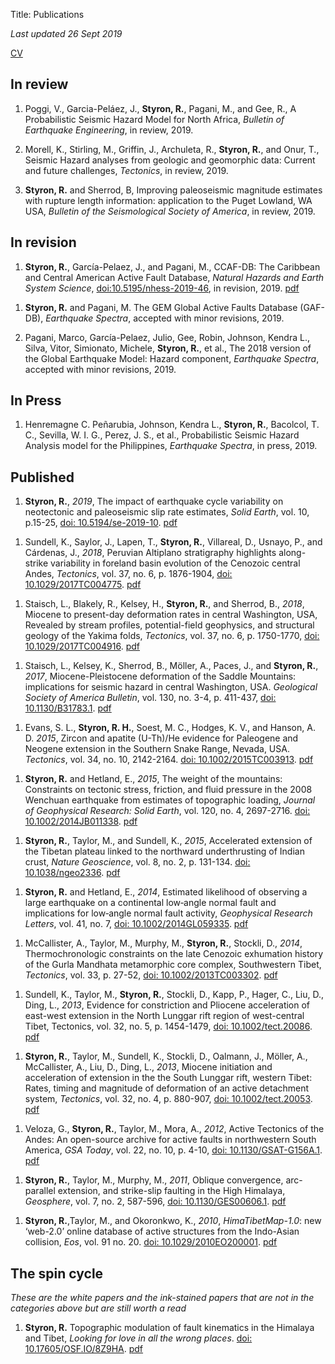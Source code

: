 Title: Publications

*Last updated 26 Sept 2019*

[CV][cv]


[cv]: /pdfs/richard.h.styron_cv_sept_2019.pdf


## In review

1. Poggi, V., Garcia-Peláez, J., **Styron, R.**, Pagani, M., and Gee, R., A
   Probabilistic Seismic Hazard Model for North Africa, *Bulletin of Earthquake
   Engineering*, in review, 2019.

1. Morell, K., Stirling, M., Griffin, J., Archuleta, R., **Styron, R.**, and
   Onur, T., Seismic Hazard analyses from geologic and geomorphic data: Current
   and future challenges, *Tectonics*, in review, 2019.

1. **Styron, R.** and Sherrod, B, Improving paleoseismic magnitude estimates 
   with rupture length information: application to the Puget Lowland, WA USA, 
   *Bulletin of the Seismological Society of America*, in review, 2019.

## In revision

1. **Styron, R.**, García-Pelaez, J., and Pagani, M., CCAF-DB: The Caribbean and
   Central American Active Fault Database, *Natural Hazards and Earth System
   Science*, [doi:10.5195/nhess-2019-46][ccaf], in revision, 2019. [pdf][ccaf_pdf]

[ccaf]: https://doi.org/10.5194/nhess-2019-46
[ccaf_pdf]: /pdfs/styron_et_al_2019_nhess_ccaf_submitted.pdf

1. **Styron, R.** and Pagani, M. The GEM Global Active Faults Database 
   (GAF-DB), *Earthquake Spectra*, accepted with minor revisions, 2019.

1. Pagani, Marco, García-Pelaez, Julio, Gee, Robin, Johnson, Kendra L., Silva,
   Vitor, Simionato, Michele, **Styron, R.**, et al., The 2018 version of the
   Global Earthquake Model: Hazard component, *Earthquake Spectra*, accepted
   with minor revisions, 2019.

## In Press

1. Henremagne C. Peñarubia, Johnson, Kendra L., **Styron, R.**, Bacolcol, T. 
   C., Sevilla, W. I. G., Perez, J. S., et al., Probabilistic Seismic Hazard 
   Analysis model for the Philippines, *Earthquake Spectra*, in press, 2019. 


## Published

1. **Styron, R.**, _2019_, The impact of earthquake cycle variability on
   neotectonic and paleoseismic slip rate estimates, *Solid Earth*, vol. 10,
   p.15-25, [doi: 10.5194/se-2019-10][eqv]. [pdf][eqv_pdf]

[eqv]: https://www.solid-earth.net/10/15/2019/se-10-15-2019.html
[eqv_pdf]: /pdfs/styron_2019_eq_slip_rate_variability.pdf

1. Sundell, K., Saylor, J., Lapen, T., **Styron, R.**, Villareal, D., Usnayo, 
   P., and Cárdenas, J., _2018_, Peruvian Altiplano stratigraphy highlights 
   along-strike variability in foreland basin evolution of the Cenozoic central 
   Andes, *Tectonics*, vol. 37, no. 6, p. 1876-1904, [doi: 
   10.1029/2017TC004775][pa]. [pdf][pa_pdf]

[pa]: https://agupubs.onlinelibrary.wiley.com/doi/abs/10.1029/2017TC004775
[pa_pdf]: /pdfs/Sundell_et_al-2017-Tectonics_manuscript.pdf


1. Staisch, L., Blakely, R., Kelsey, H., **Styron, R.**, and Sherrod, B., 
   _2018_, Miocene to present-day deformation rates in central Washington, USA, 
   Revealed by stream profiles, potential-field geophysics, and structural 
   geology of the Yakima folds, *Tectonics*, vol. 37, no. 6, p. 1750-1770, 
   [doi: 10.1029/2017TC004916][yk]. [pdf][yk_pdf]

[yk]: https://agupubs.onlinelibrary.wiley.com/doi/10.1029/2017TC004916
[yk_pdf]: /pdfs/Staisch_et_al-2018-Tectonics_manuscript.pdf


1. Staisch, L., Kelsey, K., Sherrod, B., Möller, A., Paces, J., and **Styron, 
   R.**, _2017_, Miocene-Pleistocene deformation of the Saddle Mountains: 
   implications for seismic hazard in central Washington, USA. *Geological 
   Society of America Bulletin*, vol. 130, no. 3-4, p. 411-437, [doi: 
   10.1130/B31783.1][sm]. [pdf][sm_pdf]

[sm]: https://pubs.geoscienceworld.org/gsabulletin/article/519222/miocene-pleistocene-deformation-of-the-saddle
[sm_pdf]: /pdfs/staisch_et_al_2017_gsab_saddle_mtns_in_press.pdf


1. Evans, S. L., **Styron, R. H.**, Soest, M. C., Hodges, K. V., and Hanson, A.
   D. _2015_, Zircon and apatite (U-Th)/He evidence for Paleogene and Neogene
   extension in the Southern Snake Range, Nevada, USA. *Tectonics*, vol. 34,
   no. 10, 2142-2164. [doi: 10.1002/2015TC003913][ssr]. [pdf][ssr_pdf]

[ssr]: http://onlinelibrary.wiley.com/doi/10.1002/2015TC003913/full
[ssr_pdf]: /pdfs/evans_et_al_2015_tectonics_ssrd_thermochron.pdf


1.  **Styron, R.** and Hetland, E., _2015_, The weight of the mountains:
    Constraints on tectonic stress, friction, and fluid pressure in the 2008
    Wenchuan earthquake from estimates of topographic loading,
    *Journal of Geophysical Research: Solid Earth*, vol. 120, no. 4, 2697-2716.
    [doi: 10.1002/2014JB011338][wench]. [pdf][wench_pdf]

[wench]: http://onlinelibrary.wiley.com/doi/10.1002/2014JB011338/abstract
[wench_pdf]: /pdfs/styron_hetland_2015_jgr_wenchuan_stress.pdf


1.  **Styron, R.**, Taylor, M., and Sundell, K., _2015_, Accelerated
    extension of the Tibetan plateau linked to the northward underthrusting of
    Indian crust, *Nature Geoscience*, vol. 8, no. 2, p. 131-134. [doi: 10.1038/ngeo2336][lng]. [pdf][lng_pdf]

[lng]: http://www.nature.com/ngeo/journal/vaop/ncurrent/full/ngeo2336.html
[lng_pdf]: /pdfs/styron_et_al_2015_nat_geo_lunggar_accel.pdf


1.  **Styron, R.** and Hetland, E., _2014_, Estimated likelihood of
    observing a large earthquake on a continental low‐angle normal fault and
    implications for low‐angle normal fault activity, *Geophysical
    Research Letters*, vol. 41, no. 7, [doi: 10.1002/2014GL059335][lanf]. 
    [pdf][lanf_pdf]

[lanf]: http://onlinelibrary.wiley.com/doi/10.1002/2014GL059335/abstract
[lanf_pdf]: /pdfs/styron_hetland_2014_grl_lanf.pdf

1.  McCallister, A., Taylor, M., Murphy, M., **Styron, R.**, Stockli, D., 
    *2014*, Thermochronologic constraints on the late Cenozoic exhumation
    history of the Gurla Mandhata metamorphic core complex, Southwestern Tibet,
    _Tectonics_, vol. 33, p. 27-52, [doi: 10.1002/2013TC003302][gm]. 
    [pdf][gm_pdf]

[gm]: http://onlinelibrary.wiley.com/doi/10.1002/2013TC003302/abstract
[gm_pdf]: /pdfs/mccallister_et_al_2014_tectonics_gurla_thermo.pdf


1.  Sundell, K., Taylor, M., **Styron, R.**, Stockli, D., Kapp, P., Hager, C., 
    Liu, D., Ding, L., _2013_, Evidence for constriction and Pliocene
    acceleration of east-west extension in the North Lunggar rift region of 
    west-central Tibet, Tectonics, vol. 32, no. 5, p. 1454-1479, 
    [doi: 10.1002/tect.20086][nlr]. [pdf][nlr_pdf]
 
[nlr]: http://onlinelibrary.wiley.com/doi/10.1002/tect.20086/abstract
[nlr_pdf]: /pdfs/sundell_et_al_2013_tectonics_n_lunggar.pdf

1.  **Styron, R.**, Taylor, M., Sundell, K., Stockli, D., Oalmann, J., Möller, 
    A., McCallister, A., Liu, D., Ding, L., _2013_, Miocene initiation and 
    acceleration of extension in the the South Lunggar rift, western Tibet: 
    Rates, timing and magnitude of deformation of an active detachment system, 
    _Tectonics_, vol. 32, no. 4, p. 880-907, [doi: 10.1002/tect.20053][slr]. 
    [pdf][slr_pdf]

[slr]: http://onlinelibrary.wiley.com/doi/10.1002/tect.20053/abstract
[slr_pdf]: /pdfs/styron_et_al_2013_tectonics_south_lunggar.pdf

1.  Veloza, G., **Styron, R.**, Taylor, M., Mora, A., _2012_, Active 
    Tectonics of the Andes: An open-source archive for active faults in 
    northwestern South America, _GSA Today_, vol. 22, no. 10, p. 4-10, 
    [doi: 10.1130/GSAT-G156A.1][ata]. [pdf][ata_pdf]

[ata]: http://rock.geosociety.org/gsatoday/archive/22/10/article/i1052-5173-22-10-4.htm
[ata_pdf]: /pdfs/veloza_et_al_2012_gsat_ata.pdf

1.  **Styron, R.**, Taylor, M., Murphy, M., _2011_, Oblique convergence, 
    arc-parallel extension, and strike-slip faulting in the High Himalaya, 
    _Geosphere_, vol. 7, no. 2, 587-596, [doi: 10.1130/GES00606.1][gs].
    [pdf][gs_pdf]

[gs]: http://geosphere.gsapubs.org/content/7/2/582.short
[gs_pdf]: /pdfs/styron_et_al_2011_geosphere.pdf

1.  **Styron, R.**,Taylor, M., and Okoronkwo, K., _2010_, _HimaTibetMap-1.0_: 
    new ‘web-2.0’ online database of active structures from the Indo-Asian 
    collision, _Eos_, vol. 91 no. 20. [doi: 10.1029/2010EO200001][es].
    [pdf][es_pdf]

[es]: http://onlinelibrary.wiley.com/doi/10.1029/2010EO200001/abstract 
[es_pdf]: /pdfs/styron_et_al_2010_eos_himatibetmap.pdf


## The spin cycle
*These are the white papers and the ink-stained papers that are not in the 
categories above but are still worth a read*

1. **Styron, R.** Topographic modulation of fault kinematics in the Himalaya 
   and Tibet, _Looking for love in all the wrong places_. [doi: 
   10.17605/OSF.IO/8Z9HA][wnfs-topo-arxiv]. [pdf][wnfs-topo-arxiv-pdf]

[wnfs-topo-arxiv]: https://eartharxiv.org/8z9ha
[wnfs-topo-arxiv-pdf]: /pdfs/styron_wnfs_topo_stress_arxiv.pdf
